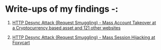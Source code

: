 # Write-ups of my findings -:

1) [HTTP Desync Attack (Request Smuggling) - Mass Account Takeover at a Cryptocurrency based asset and 121 other websites](https://github.com/AnkitCuriosity/Write-Ups/blob/main/HTTP%20Desync%20Attack%20(Request%20Smuggling).md)

2) [HTTP Desync Attack (Request Smuggling) - Mass Session Hijacking at Foxycart](https://bugcrowd.com/disclosures/7b175e9d-8ff0-47e3-bd33-a8b1e51aa499/http-desync-attack-request-smuggling-mass-session-hijacking)
